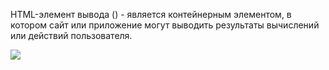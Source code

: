 HTML-элемент вывода (<output>) - является контейнерным элементом, в котором сайт или приложение могут выводить результаты вычислений или действий пользователя.

![](https://solid-canidae-759.notion.site/image/https%3A%2F%2Fprod-files-secure.s3.us-west-2.amazonaws.com%2F88b5ae27-ae96-47e9-9b3e-04a5469da5df%2Fefef0c3e-fa3c-4015-ae48-b25439d8a1d5%2FUntitled.png?table=block&id=145dcd93-9d44-815f-af2b-f96ed8a6866b&spaceId=88b5ae27-ae96-47e9-9b3e-04a5469da5df&width=1360&userId=&cache=v2)

